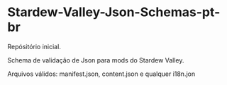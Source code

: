 # Stardew-Valley-Json-Schemas-pt-br
Repósitório inicial.

Schema de validação de Json para mods do Stardew Valley.

Arquivos válidos: manifest.json, content.json e qualquer i18n.jon